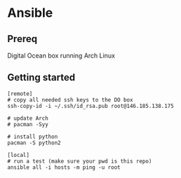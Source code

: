 Ansible
=======

Prereq
------

Digital Ocean box running Arch Linux

Getting started
---------------

````
[remote]
# copy all needed ssh keys to the DO box
ssh-copy-id -i ~/.ssh/id_rsa.pub root@146.185.138.175

# update Arch
# pacman -Syy

# install python
pacman -S python2

[local]
# run a test (make sure your pwd is this repo)
ansible all -i hosts -m ping -u root
````
